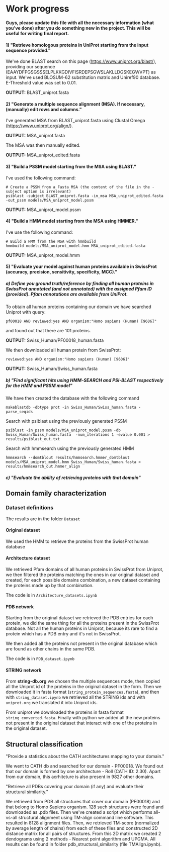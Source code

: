 # Work progress

**Guys, please update this file with all the necessary information (what you've done) after you do something new in the project. This will be useful for writing final report.**

#### 1) "Retrieve homologous proteins in UniProt starting from the input sequence provided."

We've done BLAST search on this page (https://www.uniprot.org/blast/), providing our sequence (EAAYDFPGSGSSSELPLKKGDIVFISRDEPSGWSLAKLLDGSKEGWVPT) as input. We've used BLOSUM-62 substitution matrix and Uniref90 database. E-Threshold value was set to 0.01.

**OUTPUT:** BLAST_uniprot.fasta


#### 2) "Generate a multiple sequence alignment (MSA). If necessary, (manually) edit rows and columns."

I've generated MSA from BLAST_uniprot.fasta using Clustal Omega (https://www.uniprot.org/align/).

**OUTPUT:** MSA_uniprot.fasta

The MSA was then manually edited.

**OUTPUT:** MSA_uniprot_edited.fasta


#### 3) "Build a PSSM model starting from the MSA using BLAST."

I've used the following command:

```
# Create a PSSM from a Fasta MSA (the content of the file in the -subject option is irrelevant)
psiblast -subject BLAST_uniprot.fasta -in_msa MSA_uniprot_edited.fasta -out_pssm models/MSA_uniprot_model.pssm
```

**OUTPUT:** MSA_uniprot_model.pssm


#### 4) "Build a HMM model starting from the MSA using HMMER."

I've use the following command:

```
# Build a HMM from the MSA with hmmbuild
hmmbuild models/MSA_uniprot_model.hmm MSA_uniprot_edited.fasta
```

**OUTPUT:** MSA_uniprot_model.hmm

#### 5) "Evaluate your model against human proteins available in SwissProt (accuracy, precision, sensitivity, specificity, MCC)."

##### a) Define you ground truth/reference by finding all human proteins in SwissProt annotated (and not annotated) with the assigned Pfam ID (provided). Pfam annotations are available from UniProt.

To obtain all human proteins containing our domain we have searched Uniprot with query:
```
pf00018 AND reviewed:yes AND organism:"Homo sapiens (Human) [9606]"
```
and found out that there are 101 proteins.

**OUTPUT:** Swiss_Human/PF00018_human.fasta

We then downloaded all human protein from SwissProt:
```
reviewed:yes AND organism:"Homo sapiens (Human) [9606]"
```
**OUTPUT:** Swiss_Human/Swiss_human.fasta

##### b) "Find significant hits using HMM-SEARCH and PSI-BLAST respectively for the HMM and PSSM model"

We have then created the database with the following command
```
makeblastdb -dbtype prot -in Swiss_Human/Swiss_human.fasta -parse_seqids
```

Search with psiblast using the previously generated PSSM
```
psiblast -in_pssm models/MSA_uniprot_model.pssm -db Swiss_Human/Swiss_human.fasta  -num_iterations 1 -evalue 0.001 > results/psiblast_out.txt
```

Search with hmmsearch using the previously generated HMM
```
hmmsearch --domtblout results/hmmsearch.hmmer_domtblout models/MSA_uniprot_model.hmm Swiss_Human/Swiss_human.fasta > results/hmmsearch_out.hmmer_align
```

##### c) "Evaluate the ability of retrieving proteins with that domain"


## Domain family characterization

### Dataset definitions

The results are in the folder `Dataset`

#### Original dataset

We used the HMM to retrieve the proteins from the SwissProt human database

#### Architecture dataset
We retrieved Pfam domains of all human proteins in SwissProt from Uniprot, we then filtered the proteins matching the ones in our original dataset and created, for each possible domains combination, a new dataset containing the proteins made up by that combination.

The code is in  `Architecture_datasets.ipynb`

#### PDB network

Starting from the original dataset we retrieved the PDB entries for each protein, we did the same thing for
all the proteins present in the SwissProt database. Not all the human proteins in Uniprot, because its rare to find
a protein which has a PDB entry and it's not in SwissProt.

We then added all the proteins not present in the original database which are found as other chains in the same PDB.

The code is in `PDB_dataset.ipynb`

#### STRING network

From **string-db.org** we chosen the multiple sequences mode, then copied all the Uniprot id of the proteins in the original dataset in the form.
Then we downloaded it in fasta format (`string_protein_sequences.fasta`), and then with `string_dataset.ipynb` we retrieved all the STRING ids and with `uniprot.org` we translated it into Uniprot ids.

From uniprot we downloaded the proteins in fasta format `string_converted.fasta`. Finally with python we added all the new proteins not
present in the original dataset that interact with one of the proteins in the original dataset.


## Structural classification

"Provide a statistics about the CATH architectures mapping to your domain."

We went to CATH db and searched for our domain - PF00018. We found out that our domain is formed by one architecture - Roll (CATH ID: 2.30). Apart from our domain, this acrhiteture is also present in 9827 other domains.

"Retrieve all PDBs covering your domain (if any) and evaluate their structural similarity."

We retrieved from PDB all structures that cover our domain (PF00018) and that belong to Homo Sapiens organism. 128 such structures were found and downloaded as .pdb files.
Then we've created a script which performs all-vs-all structural alignment using TM-align command line software.
This resulted in 8128 alignment files. Then, we retrieved TM-score (normalized by average length of chains) from each of these files and constructed 2D distance matrix for all pairs of structures.
From this 2D matrix we created 2 dendograms using 2 methods - Nearest point algorithm and UPGMA.
All results can be found in folder pdb_structural_similarity (file TMAlign.ipynb).